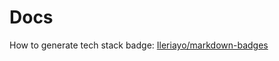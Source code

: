 # Docs

How to generate tech stack badge: [Ileriayo/markdown-badges](https://github.com/Ileriayo/markdown-badges)